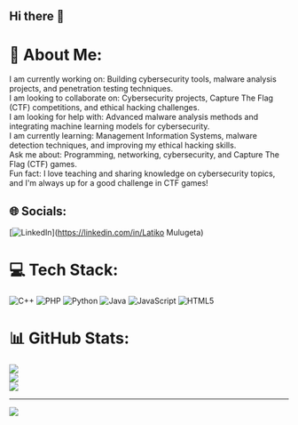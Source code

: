 ## Hi there 👋
# 💫 About Me:
I am currently working on: Building cybersecurity tools, malware analysis projects, and penetration testing techniques.<br>I am looking to collaborate on: Cybersecurity projects, Capture The Flag (CTF) competitions, and ethical hacking challenges.<br>I am looking for help with: Advanced malware analysis methods and integrating machine learning models for cybersecurity.<br>I am currently learning: Management Information Systems, malware detection techniques, and improving my ethical hacking skills.<br>Ask me about: Programming, networking, cybersecurity, and Capture The Flag (CTF) games.<br>Fun fact: I love teaching and sharing knowledge on cybersecurity topics, and I'm always up for a good challenge in CTF games!


## 🌐 Socials:
[![LinkedIn](https://img.shields.io/badge/LinkedIn-%230077B5.svg?logo=linkedin&logoColor=white)](https://linkedin.com/in/Latiko Mulugeta) 

# 💻 Tech Stack:
![C++](https://img.shields.io/badge/c++-%2300599C.svg?style=for-the-badge&logo=c%2B%2B&logoColor=white) ![PHP](https://img.shields.io/badge/php-%23777BB4.svg?style=for-the-badge&logo=php&logoColor=white) ![Python](https://img.shields.io/badge/python-3670A0?style=for-the-badge&logo=python&logoColor=ffdd54) ![Java](https://img.shields.io/badge/java-%23ED8B00.svg?style=for-the-badge&logo=openjdk&logoColor=white) ![JavaScript](https://img.shields.io/badge/javascript-%23323330.svg?style=for-the-badge&logo=javascript&logoColor=%23F7DF1E) ![HTML5](https://img.shields.io/badge/html5-%23E34F26.svg?style=for-the-badge&logo=html5&logoColor=white)
# 📊 GitHub Stats:
![](https://github-readme-stats.vercel.app/api?username=latiko&theme=dark&hide_border=false&include_all_commits=false&count_private=false)<br/>
![](https://github-readme-streak-stats.herokuapp.com/?user=latiko&theme=dark&hide_border=false)<br/>
![](https://github-readme-stats.vercel.app/api/top-langs/?username=latiko&theme=dark&hide_border=false&include_all_commits=false&count_private=false&layout=compact)

---
[![](https://visitcount.itsvg.in/api?id=latiko&icon=0&color=0)](https://visitcount.itsvg.in)

<!-- Proudly created with GPRM ( https://gprm.itsvg.in ) -->
